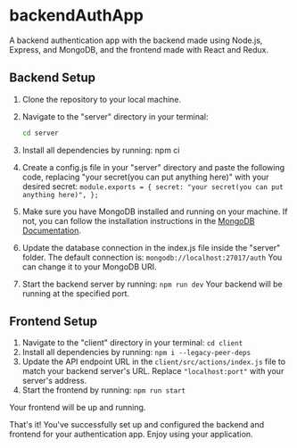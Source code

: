 # backendAuthApp

A backend authentication app with the backend made using Node.js, Express, and MongoDB, and the frontend made with React and Redux.

## Backend Setup

1. Clone the repository to your local machine.

2. Navigate to the "server" directory in your terminal:

   ```bash
   cd server
3. Install all dependencies by running:
   npm ci
4. Create a config.js file in your "server" directory and paste the following code, replacing "your secret(you can put anything here)" with your desired secret:
   `module.exports = {
    secret: "your secret(you can put anything here)",
   };`
5. Make sure you have MongoDB installed and running on your machine. If not, you can follow the installation instructions in the [MongoDB Documentation](https://www.mongodb.com/docs/manual/tutorial/install-mongodb-on-os-x/).
6. Update the database connection in the index.js file inside the "server" folder. The default connection is:
   `mongodb://localhost:27017/auth` You can change it to your MongoDB URI.
7. Start the backend server by running:
   `npm run dev` Your backend will be running at the specified port.

## Frontend Setup

1. Navigate to the "client" directory in your terminal:
   `cd client`
2. Install all dependencies by running:
   `npm i --legacy-peer-deps`
3. Update the API endpoint URL in the `client/src/actions/index.js` file to match your backend server's URL. Replace `"localhost:port"` with your server's address.
4. Start the frontend by running:
   `npm run start`

Your frontend will be up and running.

That's it! You've successfully set up and configured the backend and frontend for your authentication app. Enjoy using your application.
